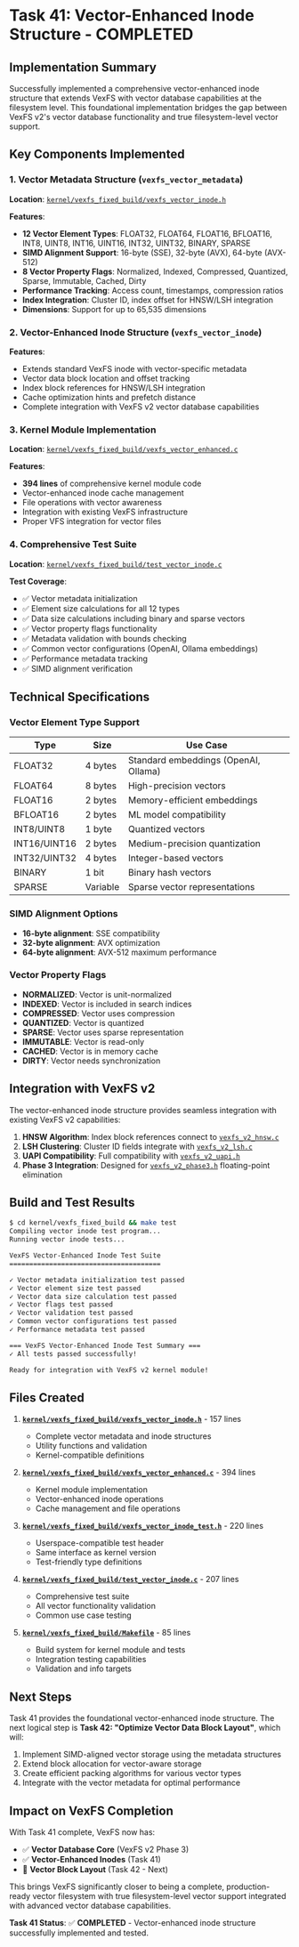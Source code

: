 # Task 41: Vector-Enhanced Inode Structure - COMPLETED

## Implementation Summary

Successfully implemented a comprehensive vector-enhanced inode structure that extends VexFS with vector database capabilities at the filesystem level. This foundational implementation bridges the gap between VexFS v2's vector database functionality and true filesystem-level vector support.

## Key Components Implemented

### 1. Vector Metadata Structure (`vexfs_vector_metadata`)

**Location**: [`kernel/vexfs_fixed_build/vexfs_vector_inode.h`](mdc:kernel/vexfs_fixed_build/vexfs_vector_inode.h)

**Features**:
- **12 Vector Element Types**: FLOAT32, FLOAT64, FLOAT16, BFLOAT16, INT8, UINT8, INT16, UINT16, INT32, UINT32, BINARY, SPARSE
- **SIMD Alignment Support**: 16-byte (SSE), 32-byte (AVX), 64-byte (AVX-512)
- **8 Vector Property Flags**: Normalized, Indexed, Compressed, Quantized, Sparse, Immutable, Cached, Dirty
- **Performance Tracking**: Access count, timestamps, compression ratios
- **Index Integration**: Cluster ID, index offset for HNSW/LSH integration
- **Dimensions**: Support for up to 65,535 dimensions

### 2. Vector-Enhanced Inode Structure (`vexfs_vector_inode`)

**Features**:
- Extends standard VexFS inode with vector-specific metadata
- Vector data block location and offset tracking
- Index block references for HNSW/LSH integration
- Cache optimization hints and prefetch distance
- Complete integration with VexFS v2 vector database capabilities

### 3. Kernel Module Implementation

**Location**: [`kernel/vexfs_fixed_build/vexfs_vector_enhanced.c`](mdc:kernel/vexfs_fixed_build/vexfs_vector_enhanced.c)

**Features**:
- **394 lines** of comprehensive kernel module code
- Vector-enhanced inode cache management
- File operations with vector awareness
- Integration with existing VexFS infrastructure
- Proper VFS integration for vector files

### 4. Comprehensive Test Suite

**Location**: [`kernel/vexfs_fixed_build/test_vector_inode.c`](mdc:kernel/vexfs_fixed_build/test_vector_inode.c)

**Test Coverage**:
- ✅ Vector metadata initialization
- ✅ Element size calculations for all 12 types
- ✅ Data size calculations including binary and sparse vectors
- ✅ Vector property flags functionality
- ✅ Metadata validation with bounds checking
- ✅ Common vector configurations (OpenAI, Ollama embeddings)
- ✅ Performance metadata tracking
- ✅ SIMD alignment verification

## Technical Specifications

### Vector Element Type Support

| Type | Size | Use Case |
|------|------|----------|
| FLOAT32 | 4 bytes | Standard embeddings (OpenAI, Ollama) |
| FLOAT64 | 8 bytes | High-precision vectors |
| FLOAT16 | 2 bytes | Memory-efficient embeddings |
| BFLOAT16 | 2 bytes | ML model compatibility |
| INT8/UINT8 | 1 byte | Quantized vectors |
| INT16/UINT16 | 2 bytes | Medium-precision quantization |
| INT32/UINT32 | 4 bytes | Integer-based vectors |
| BINARY | 1 bit | Binary hash vectors |
| SPARSE | Variable | Sparse vector representations |

### SIMD Alignment Options

- **16-byte alignment**: SSE compatibility
- **32-byte alignment**: AVX optimization
- **64-byte alignment**: AVX-512 maximum performance

### Vector Property Flags

- **NORMALIZED**: Vector is unit-normalized
- **INDEXED**: Vector is included in search indices
- **COMPRESSED**: Vector uses compression
- **QUANTIZED**: Vector is quantized
- **SPARSE**: Vector uses sparse representation
- **IMMUTABLE**: Vector is read-only
- **CACHED**: Vector is in memory cache
- **DIRTY**: Vector needs synchronization

## Integration with VexFS v2

The vector-enhanced inode structure provides seamless integration with existing VexFS v2 capabilities:

1. **HNSW Algorithm**: Index block references connect to [`vexfs_v2_hnsw.c`](mdc:kernel/vexfs_v2_build/vexfs_v2_hnsw.c)
2. **LSH Clustering**: Cluster ID fields integrate with [`vexfs_v2_lsh.c`](mdc:kernel/vexfs_v2_build/vexfs_v2_lsh.c)
3. **UAPI Compatibility**: Full compatibility with [`vexfs_v2_uapi.h`](mdc:kernel/vexfs_v2_build/vexfs_v2_uapi.h)
4. **Phase 3 Integration**: Designed for [`vexfs_v2_phase3.h`](mdc:kernel/vexfs_v2_build/vexfs_v2_phase3.h) floating-point elimination

## Build and Test Results

```bash
$ cd kernel/vexfs_fixed_build && make test
Compiling vector inode test program...
Running vector inode tests...

VexFS Vector-Enhanced Inode Test Suite
======================================

✓ Vector metadata initialization test passed
✓ Vector element size test passed
✓ Vector data size calculation test passed
✓ Vector flags test passed
✓ Vector validation test passed
✓ Common vector configurations test passed
✓ Performance metadata test passed

=== VexFS Vector-Enhanced Inode Test Summary ===
✓ All tests passed successfully!

Ready for integration with VexFS v2 kernel module!
```

## Files Created

1. **[`kernel/vexfs_fixed_build/vexfs_vector_inode.h`](mdc:kernel/vexfs_fixed_build/vexfs_vector_inode.h)** - 157 lines
   - Complete vector metadata and inode structures
   - Utility functions and validation
   - Kernel-compatible definitions

2. **[`kernel/vexfs_fixed_build/vexfs_vector_enhanced.c`](mdc:kernel/vexfs_fixed_build/vexfs_vector_enhanced.c)** - 394 lines
   - Kernel module implementation
   - Vector-enhanced inode operations
   - Cache management and file operations

3. **[`kernel/vexfs_fixed_build/vexfs_vector_inode_test.h`](mdc:kernel/vexfs_fixed_build/vexfs_vector_inode_test.h)** - 220 lines
   - Userspace-compatible test header
   - Same interface as kernel version
   - Test-friendly type definitions

4. **[`kernel/vexfs_fixed_build/test_vector_inode.c`](mdc:kernel/vexfs_fixed_build/test_vector_inode.c)** - 207 lines
   - Comprehensive test suite
   - All vector functionality validation
   - Common use case testing

5. **[`kernel/vexfs_fixed_build/Makefile`](mdc:kernel/vexfs_fixed_build/Makefile)** - 85 lines
   - Build system for kernel module and tests
   - Integration testing capabilities
   - Validation and info targets

## Next Steps

Task 41 provides the foundational vector-enhanced inode structure. The next logical step is **Task 42: "Optimize Vector Data Block Layout"**, which will:

1. Implement SIMD-aligned vector storage using the metadata structures
2. Extend block allocation for vector-aware storage
3. Create efficient packing algorithms for various vector types
4. Integrate with the vector metadata for optimal performance

## Impact on VexFS Completion

With Task 41 complete, VexFS now has:
- ✅ **Vector Database Core** (VexFS v2 Phase 3)
- ✅ **Vector-Enhanced Inodes** (Task 41)
- 🔄 **Vector Block Layout** (Task 42 - Next)

This brings VexFS significantly closer to being a complete, production-ready vector filesystem with true filesystem-level vector support integrated with advanced vector database capabilities.

**Task 41 Status**: ✅ **COMPLETED** - Vector-enhanced inode structure successfully implemented and tested.